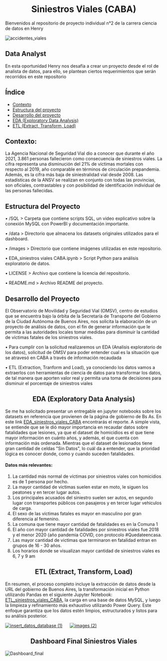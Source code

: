 # <center>Siniestros Viales (CABA)<center>

Bienvenidos al repositorio de proyecto individual n°2 de la carrera ciencia de datos en Henry

![accidentes_viales](https://github.com/EliasIchi/PI2_Henry/assets/124707045/608f8a08-7bb6-408c-be8b-2480f43afab8)

## Data Analyst
En esta oportunidad Henry nos desafía a crear un proyecto desde el rol de analista de datos, para ello, se plantean ciertos requerimientos que serán recorridos en este repositorio

## Índice

- [Contexto](https://github.com/EliasIchi/PI2_Henry/blob/main/README.md#contexto)<br>
- [Estructura del proyecto](https://github.com/EliasIchi/PI2_Henry/blob/main/README.md#estructura-del-proyecto)<br>
- [Desarrollo del proyecto](https://github.com/EliasIchi/PI2_Henry/blob/main/README.md#desarrollo-del-proyecto)<br>
- [EDA (Exploratory Data Analysis)](https://github.com/EliasIchi/PI2_Henry/blob/main/README.md#eda-exploratory-data-analysis)<br>
- [ETL (Extract, Transform, Load)](https://github.com/EliasIchi/PI2_Henry/blob/main/README.md#etl-extract-transform-load)<br>

## Contexto:
La Agencia Nacional de Seguridad Vial dio a conocer que durante el año 2021, 3.861 personas fallecieron como consecuencia de siniestros viales. La cifra representa una disminución del 21% de víctimas mortales con respecto al 2019, año comparable en términos de circulación prepandemia. Además, es la cifra más baja de siniestralidad vial desde 2008. Las estadísticas de la ANSV se realizan en conjunto con todas las provincias, son oficiales, contrastables y con posibilidad de identificación individual de las personas fallecidas.

## Estructura del Proyecto

• /SQL  > Carpeta que contiene scripts SQL, un video explicativo sobre la conexión MySQL con PowerBI y documentación importante.

• /data  > Directorio que almacena los datasets originales utilizados para el dashboard.

• /images  > Directorio que contiene imágenes utilizadas en este repositorio.

• EDA_siniestros viales CABA.ipynb  > Script Python para análisis exploratorio de datos.

• LICENSE  > Archivo que contiene la licencia del repositorio.

• README.md  > Archivo README del proyecto.

## Desarrollo del Proyecto
El Observatorio de Movilidad y Seguridad Vial (OMSV), centro de estudios que se encuentra bajo la órbita de la Secretaría de Transporte del Gobierno de la Ciudad Autónoma de Buenos Aires, nos solicita la elaboración de un proyecto de análisis de datos, con el fin de generar información que le permita a las autoridades locales tomar medidas para disminuir la cantidad de víctimas fatales de los siniestros viales.

  • Para cumplir con la solicitud realizaremos un EDA (Analisis exploratorio de los datos), solicitud de OMSV para poder entender cual es la situación que se atravesó en CABA a través de información recaudada
  
  • ETL (Extraction, Tranform and Load), ya conociendo los datos vamos a extraerlos con herramientas de ciencia de datos para transformar los datos, de tal manera que aporten valor real y permita una toma de decisiones para disminuir el porcentaje de siniestros viales

## <center>EDA (Exploratory Data Analysis)

  Se me ha solicitado presentar un entregable en jupyter notebooks sobre los datasets en referencia que provienen de la página de gobierno de Bs As.
  En este link <A HREF=https://github.com/EliasIchi/PI2_Henry/blob/main/EDA_siniestros%20viales%20CABA.ipynb>EDA_siniestros_viales_CABA</A> encontrarás el reporte.
A simple vista, se entiende que se le dió mayor importancia en recaudar datos sobre fatalidades que lesiones, ya que el dataset de homicidios es el que tiene mayor información en cuánto años, y además, el que cuenta con información más ordenada.
  Mientras que el dataset de lesionados tiene gran cantidad de celdas "Sin Datos", lo cuál da a entender, que la prioridad lógica es conocer donde, como y cuando suceden fatalidades.


  

#### Datos más relevantes:
  1) La cantidad más normal de víctimas por siniestros viales con homicidios es de 1 persona por hecho.
  2) La mayor cantidad de victimas suelen estar en moto, le siguen los peatones y en tercer lugar autos.
  3) Los principales acusados del siniestro suelen ser autos, en segundo lugar con transportes públicos con pasajeros y en tercer lugar vehiculos de carga.
  4) El sexo de las víctimas fatales es mayor en masculino por gran diferencia al femenino.
  5) La comuna que tiene mayor cantidad de fatalidades es en la Comuna 1
  6) El año con mayor cantidad de fatalidades por siniestros viales fue 2018 y el menor 2020 (año pandemia COVID, con protocolo #Quedateencasa.
  7) Las mayor cantidad de victimas que terminaron en fatalidad entran en grupos de 16 - 30 años.
  8) Los horarios donde se visualizan mayor cantidad de siniestros viales es 6, 7 y 9 am

## <center>ETL (Extract, Transform, Load)
  En resumen, el proceso completo incluye la extracción de datos desde la URL del gobierno de Buenos Aires, la transformación inicial en Python utilizando Pandas en el siguiente Jupyter Notebook: <A HREF=https://github.com/EliasIchi/PI2_Henry/blob/main/ETL.ipynb>ETL_siniestros_viales_CABA</A>, la carga en una base de datos MySQL, y luego la limpieza y refinamiento más exhaustivo utilizando Power Query. Este enfoque garantiza que los datos estén limpios, estructurados y listos para su análisis posterior.  


<A HREF=https://drive.google.com/file/d/1b9VdPckKImrS7aYJgD8X67ejIRoFNBZ8/view>![insert_datos_database (1)](https://github.com/EliasIchi/PI2_Henry/assets/124707045/fc10df28-3649-4c54-93ee-3977470987cd)</A> &nbsp;&nbsp;&nbsp;&nbsp; <A HREF=https://drive.google.com/file/d/1VUEaOMOLCzEJvQXavX1aJWX6H58ClrXH/view>![images (2)](https://github.com/EliasIchi/PI2_Henry/assets/124707045/3b895cb0-fb2d-4b1f-a6b1-e2ea6f7570fc)</A>


## <center>Dashboard Final Siniestros Viales
![Dashboard_final](https://github.com/EliasIchi/PI2_Henry/assets/124707045/184fafc4-7960-4efe-8e46-b6e495118007)


